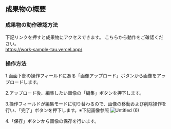 ## 成果物の概要
### 成果物の動作確認方法
下記リンクを押すと成果物にアクセスできます。
こちらから動作をご確認ください。  
https://work-sample-tau.vercel.app/


### 操作方法
1.画面下部の操作フィールドにある「画像アップロード」ボタンから画像をアップロードします。

2.アップロード後、編集したい画像の「編集」ボタンを押下します。

3.操作フィールドが編集モードに切り替わるので、画像の移動および削除操作を行い、「完了」ボタンを押下します。※下記画像参照
![Untitled (6)](https://user-images.githubusercontent.com/83741212/203514404-6491b878-6933-448a-81ff-d92fc737ce2b.jpg)

4.「保存」ボタンから画像の保存を行います。
